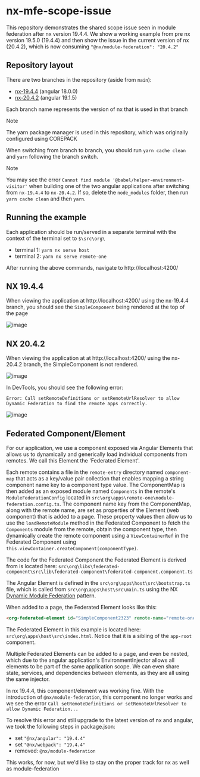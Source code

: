 # nx-mfe-scope-issue

This repository demonstrates the shared scope issue seen in module federation after nx version 19.4.4. We show a working example from pre nx version 19.5.0 (19.4.4) and then show the issue in the current version of nx (20.4.2), which is now consuming `"@nx/module-federation": "20.4.2"`

## Repository layout

There are two branches in the repository (aside from `main`):

- [nx-19.4.4](https://github.com/RichFinn-WTW/nx-mfe-scope-issue/tree/nx-19.4.4) (angular 18.0.0)
- [nx-20.4.2](https://github.com/RichFinn-WTW/nx-mfe-scope-issue/tree/nx-20.4.2) (angular 19.1.5)

Each branch name represents the version of nx that is used in that branch

> [!Note]
> The yarn package manager is used in this repository, which was originally configured using COREPACK

When switching from branch to branch, you should run `yarn cache clean` and `yarn` following the branch switch. 

> [!Note]
> You may see the error `Cannot find module '@babel/helper-environment-visitor'` when building one of the two angular applications after switching from `nx-19.4.4` to `nx-20.4.2`. If so, delete the `node_modules` folder, then run `yarn cache clean` and then `yarn`.

## Running the example

Each application should be run/served in a separate terminal with the context of the terminal set to `$\src\org\`

- terminal 1: `yarn nx serve host`
- terminal 2: `yarn nx serve remote-one`

After running the above commands, navigate to http://localhost:4200/

## NX 19.4.4

When viewing the application at http://localhost:4200/ using the nx-19.4.4 branch, you should see the `SimpleComponent` being rendered at the top of the page

![image](https://github.com/user-attachments/assets/91f074bf-b153-4ab1-95de-0f4b6ba79234)

## NX 20.4.2

When viewing the application at at http://localhost:4200/ using the nx-20.4.2 branch, the SimpleComponent is not rendered.

![image](https://github.com/user-attachments/assets/2a83bf06-64b3-49c4-a38e-ba0fa348e20a)

In DevTools, you should see the following error:

```text
Error: Call setRemoteDefinitions or setRemoteUrlResolver to allow Dynamic Federation to find the remote apps correctly.
```

![image](https://github.com/user-attachments/assets/f695c9be-bb05-4c8b-845c-911fda8bdb51)

## Federated Component/Element

For our application, we use a component exposed via Angular Elements that allows us to dynamically and generically load individual components from remotes. We call this Element the 'Federated Element'.

Each remote contains a file in the `remote-entry` directory named `component-map` that acts as a key/value pair collection that enables mapping a string component name key to a component type value. The ComponentMap is then added as an exposed module named `Components` in the remote's `ModuleFederationConfig` located in `src\org\apps\remote-one\module-federation.config.ts`. The component name key from the ComponentMap, along with the remote name, are set as properties of the Element (web component) that is added to a page. These property values then allow us to use the `loadRemoteModule` method in the Federated Component to fetch the `Components` module from the remote, obtain the component type, then dynamically create the remote component using a `ViewContainerRef` in the Federated Component using `this.viewContainer.createComponent(componentType)`.

The code for the Federated Component the Federated Element is derived from is located here: `src\org\libs\federated-component\src\lib\federated-component\federated-component.component.ts`

The Angular Element is defined in the `src\org\apps\host\src\bootstrap.ts` file, which is called from `src\org\apps\host\src\main.ts` using the NX [Dynamic Module Federation](https://nx.dev/recipes/angular/dynamic-module-federation-with-angular) pattern.

When added to a page, the Federated Element looks like this:

```html
<org-federated-element id="SimpleComponent2323" remote-name="remote-one" component="SimpleComponent"></org-federated-element>
```

The Federated Element in this example is located here: `src\org\apps\host\src\index.html`. Notice that it is a sibling of the `app-root` component.

Multiple Federated Elements can be added to a page, and even be nested, which due to the angular application's EnvironmentInjector allows all elements to be part of the same application scope. We can even share state, services, and dependencies between elements, as they are all using the same injector.

In nx 19.4.4, this component/element was working fine. With the introduction of `@nx/module-federation`, this component no longer works and we see the error `Call setRemoteDefinitions or setRemoteUrlResolver to allow Dynamic Federation...`

To resolve this error and still upgrade to the latest version of nx and angular, we took the following steps in package.json:

- set `"@nx/angular": "19.4.4"`
- set `"@nx/webpack": "19.4.4"`
- removed: `@nx/module-federation`

This works, for now, but we'd like to stay on the proper track for nx as well as module-federation
